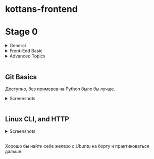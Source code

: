 # kottans-frontend
# Stage 0 

<details>
<summary>General</summary> 
- [X] [Git Basics](https://github.com/kottans/frontend/blob/2022_UA/tasks/git-intro.md)  
- [X] [Linux CLI and Networking](https://github.com/kottans/frontend/blob/2022_UA/tasks/linux-cli-http.md)  
- [ ] [VCS (hello gitty), GitHub and Collaboration](https://github.com/kottans/frontend/blob/2022_UA/tasks/git-collaboration.md)  
</details>   

<details>
<summary>Front-End Basic</summary> 
- [ ] [Intro to HTML & CSS](https://github.com/kottans/frontend/blob/2022_UA/tasks/html-css-intro.md)  
- [ ] [Responsive Web Design](https://github.com/kottans/frontend/blob/2022_UA/tasks/html-css-responsive.md)  
- [ ] [HTML & CSS Practice](https://github.com/kottans/frontend/blob/2022_UA/tasks/html-css-popup.md)  
- [ ] [JavaScript Basics](https://github.com/kottans/frontend/blob/2022_UA/tasks/js-basics.md)  
- [ ] [Document Object Model](https://github.com/kottans/frontend/blob/2022_UA/tasks/js-dom.md) 
</details>   

<details>
<summary>Advanced Topics</summary>  
- [ ] [Building a Tiny JS World](https://github.com/kottans/frontend/blob/2022_UA/tasks/js-pre-oop.md)  
- [ ] [Object oriented JS](https://github.com/kottans/frontend/blob/2022_UA/tasks/js-oop.md)  
- [ ] [OOP exercise](https://github.com/kottans/frontend/blob/2022_UA/tasks/js-post-oop.md)  
- [ ] [Offline Web Applications](https://github.com/kottans/frontend/blob/2022_UA/tasks/app-design-offline.md)  
- [ ] [Memory pair game](https://github.com/kottans/frontend/blob/2022_UA/tasks/memory-pair-game.md)  
- [ ] [Website Performance Optimization](https://github.com/kottans/frontend/blob/2022_UA/tasks/app-design-performance.md)  
- [ ] [Friends App](https://github.com/kottans/frontend/blob/2022_UA/tasks/friends-app.md)  
</details>

<br>  

## Git Basics  

Доступно, без примеров на Python было бы лучше.
 
<details>
<summary>Screenshots</summary>

![Learn Git Branching course Basics](./images/git-basics.bmp)  
<br>

![Learn Git Branching course Basics](./images/git-remote-repo.bmp) 
</details>  
<br>

## Linux CLI, and HTTP  

<details>
<summary>Screenshots</summary>

![Linux Survival Quiz 1](./task_linux_cli/linux-1-quiz.bmp)  
<br>

![Linux Survival Quiz 2](./task_linux_cli/linux-2-quiz.bmp)  
<br>  

![Linux Survival Quiz 3](./task_linux_cli/linux-3-quiz.bmp)  
<br>  

![Linux Survival Quiz 4](./task_linux_cli/linux-4-quiz.bmp)  
<br>   
</details>  
<br>  

Хорошо бы найти себе железо с Ubuntu на борту и практиковаться дальше. 
